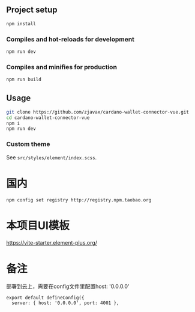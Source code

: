 ## Project setup

```bash
npm install
```

### Compiles and hot-reloads for development

```bash
npm run dev
```

### Compiles and minifies for production

```bash
npm run build
```

## Usage

```bash
git clone https://github.com/zjavax/cardano-wallet-connector-vue.git
cd cardano-wallet-connector-vue
npm i
npm run dev
```

### Custom theme

See `src/styles/element/index.scss`.

# 国内

```
npm config set registry http://registry.npm.taobao.org
```

# 本项目UI模板

https://vite-starter.element-plus.org/

# 备注

部署到云上，需要在config文件里配置host: '0.0.0.0'

```
export default defineConfig({
  server: { host: '0.0.0.0', port: 4001 },
```

